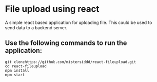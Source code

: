 # File upload using react

A simple react based application for uploading file. This could be used to send data to a backend server.

## Use the following commands to run the application:
````
git clonehttps://github.com/mistersiddd/react-fileupload.git
cd react-fileupload
npm install
npm start
````
